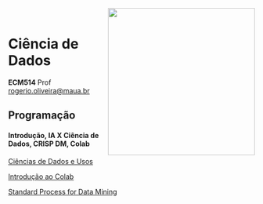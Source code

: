 <img src="https://github.com/Rogerio-mack/IMT_CD_2024/blob/main/maua_logo.png?raw=true" width=300, align="right">
<br>

# Ciência de Dados
**ECM514** Prof rogerio.oliveira@maua.br

## Programação

#### Introdução, IA X Ciência de Dados, CRISP DM, Colab

[Ciências de Dados e Usos](https://colab.research.google.com/github/Rogerio-mack/IMT_CD_2024/blob/main/Ciencias_de_Dados_e_Usos.ipynb)

[Introdução ao Colab](https://colab.research.google.com/github/Rogerio-mack/IMT_CD_2024/blob/main/Introducao_ao_Colab.ipynb) 

[Standard Process for Data Mining](https://colab.research.google.com/github/Rogerio-mack/IMT_CD_2024/blob/main/Standard_Process_for_Data_Mining.ipynb)

